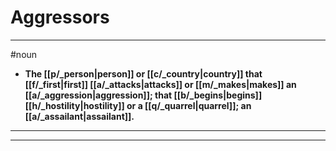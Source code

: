 # Aggressors
---
#noun
- **The [[p/_person|person]] or [[c/_country|country]] that [[f/_first|first]] [[a/_attacks|attacks]] or [[m/_makes|makes]] an [[a/_aggression|aggression]]; that [[b/_begins|begins]] [[h/_hostility|hostility]] or a [[q/_quarrel|quarrel]]; an [[a/_assailant|assailant]].**
---
---
